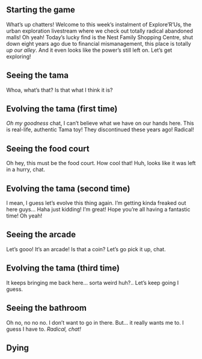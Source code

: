 ## Starting the game

What’s up chatters! Welcome to this week’s instalment of Explore’R’Us, the urban exploration livestream where we check out totally radical abandoned malls! Oh yeah! Today’s lucky find is the Nest Family Shopping Centre, shut down eight years ago due to financial mismanagement, this place is totally <i>up our alley</i>. And it even looks like the power’s still left on. Let’s get exploring!



## Seeing the tama

Whoa, what’s that? Is that what I think it is?



## Evolving the tama (first time)

<i>Oh my goodness</i> chat, I can’t believe what we have on our hands here. This is real-life, authentic Tama toy! They discontinued these years ago! Radical!



## Seeing the food court

Oh hey, this must be the food court. How cool that! Huh, looks like it was left in a hurry, chat.



## Evolving the tama (second time)

I mean, I guess let’s evolve this thing again. I’m getting kinda freaked out here guys... Haha just kidding! I’m great! Hope you’re all having a fantastic time! Oh yeah!



## Seeing the arcade

Let’s gooo! It’s an arcade! Is that a coin? Let’s go pick it up, chat.



## Evolving the tama (third time)

It keeps bringing me back here... sorta weird huh?.. Let’s keep going I guess.



## Seeing the bathroom

Oh no, no no no. I don’t want to go in there. But... it really wants me to. I guess I have to. <i>Radical, chat!</i>



## Dying

